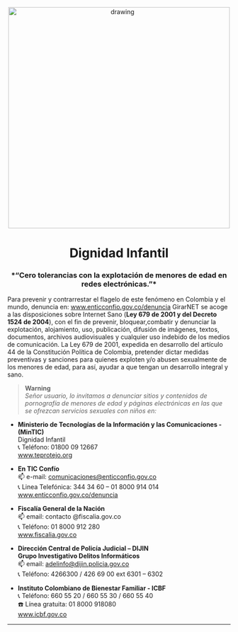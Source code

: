 <p align="center">
  <img src="https://drive.google.com/uc?export=view&id=1IOfE1dKrdg5ScKsoBxPqvmS-VMbQaKjb" alt="drawing" width="500"/>
</p>

<h1 align="center">Dignidad Infantil</h1>

<h3 align="center">*“Cero tolerancias con la explotación de menores de edad en redes electrónicas.”*</h3>

Para prevenir y contrarrestar el flagelo de este fenómeno en Colombia y el mundo, denuncia en: www.enticconfio.gov.co/denuncia GirarNET se acoge a las disposiciones sobre Internet Sano (**Ley 679 de 2001 y del Decreto 1524 de 2004**), con el fin de prevenir, bloquear,combatir y denunciar la explotación, alojamiento, uso, publicación, difusión de imágenes, textos, documentos, archivos audiovisuales y cualquier uso indebido de los medios de comunicación.
La Ley 679 de 2001, expedida en desarrollo del artículo 44 de la Constitución Política de Colombia, pretender dictar medidas preventivas y sanciones para quienes exploten y/o abusen sexualmente de los menores de edad, para así, ayudar a que tengan un desarrollo integral y sano.


> **Warning**   
  *Señor usuario, lo invitamos a denunciar sitios y contenidos de pornografía de menores de edad y páginas electrónicas en las que se ofrezcan servicios sexuales con niños en:*
  
  - **Ministerio de Tecnologías de la Información y las Comunicaciones - (MinTIC)**\
  Dignidad Infantil\
  :telephone_receiver: Teléfono: 01800 09 12667\
  www.teprotejo.org

  - **En TIC Confío**\
  :mailbox: e-mail: comunicaciones@enticconfio.gov.co\
  :telephone_receiver: Linea Telefónica: 344 34 60 – 01 8000 914 014\
  www.enticconfio.gov.co/denuncia

  - **Fiscalía General de la Nación**\
    :mailbox: email: contacto @fiscalia.gov.co\
    :telephone_receiver: Teléfono: 01 8000 912 280\
    www.fiscalia.gov.co

  - **Dirección Central de Policía Judicial – DIJIN**\
      **Grupo Investigativo Delitos Informáticos**\
      :mailbox: email: adelinfo@dijin.policia.gov.co\
      :telephone_receiver: Teléfono: 4266300 / 426 69 00 ext 6301 – 6302
    
  - **Instituto Colombiano de Bienestar Familiar - ICBF**\
    :telephone_receiver: Teléfono: 660 55 20 / 660 55 30 / 660 55 40 \
    :phone: Línea gratuita: 01 8000 918080\
    www.icbf.gov.co

---
